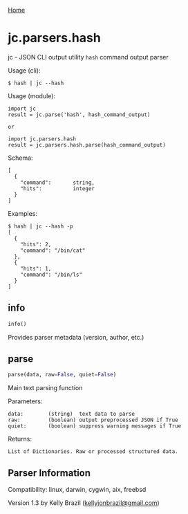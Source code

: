 [Home](https://kellyjonbrazil.github.io/jc/)

# jc.parsers.hash
jc - JSON CLI output utility `hash` command output parser

Usage (cli):

    $ hash | jc --hash

Usage (module):

    import jc
    result = jc.parse('hash', hash_command_output)

    or

    import jc.parsers.hash
    result = jc.parsers.hash.parse(hash_command_output)

Schema:

    [
      {
        "command":       string,
        "hits":          integer
      }
    ]

Examples:

    $ hash | jc --hash -p
    [
      {
        "hits": 2,
        "command": "/bin/cat"
      },
      {
        "hits": 1,
        "command": "/bin/ls"
      }
    ]


## info
```python
info()
```
Provides parser metadata (version, author, etc.)

## parse
```python
parse(data, raw=False, quiet=False)
```

Main text parsing function

Parameters:

    data:        (string)  text data to parse
    raw:         (boolean) output preprocessed JSON if True
    quiet:       (boolean) suppress warning messages if True

Returns:

    List of Dictionaries. Raw or processed structured data.

## Parser Information
Compatibility:  linux, darwin, cygwin, aix, freebsd

Version 1.3 by Kelly Brazil (kellyjonbrazil@gmail.com)
